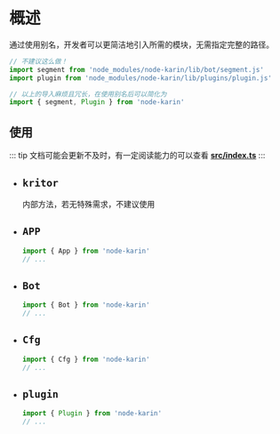 # 概述

通过使用别名，开发者可以更简洁地引入所需的模块，无需指定完整的路径。

```js
// 不建议这么做！
import segment from 'node_modules/node-karin/lib/bot/segment.js'
import plugin from 'node_modules/node-karin/lib/plugins/plugin.js'

// 以上的导入麻烦且冗长，在使用别名后可以简化为
import { segment, Plugin } from 'node-karin'
```

## 使用

::: tip
文档可能会更新不及时，有一定阅读能力的可以查看 [**src/index.ts**](https://github.com/KarinJS/Karin/blob/dev/src/index.ts)
:::

- ## `kritor`

   内部方法，若无特殊需求，不建议使用

- ## `APP`

    ```js
    import { App } from 'node-karin'
    // ...
    ```

- ## `Bot`

    ```js
    import { Bot } from 'node-karin'
    // ...
    ```

- ## `Cfg`

    ```js
    import { Cfg } from 'node-karin'
    // ...
    ```

- ## `plugin`

    ```js
    import { Plugin } from 'node-karin'
    // ...
    ```
